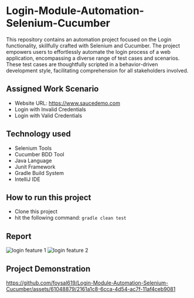 # Login-Module-Automation-Selenium-Cucumber
This repository contains an automation project focused on the Login functionality, skillfully crafted with Selenium and Cucumber. The project empowers users to effortlessly automate the login process of a web application, encompassing a diverse range of test cases and scenarios. These test cases are thoughtfully scripted in a behavior-driven development style, facilitating comprehension for all stakeholders involved.

## Assigned Work Scenario
- Website URL: https://www.saucedemo.com
- Login with Invalid Credentials 
- Login with Valid Credentials

## Technology used

- Selenium Tools
- Cucumber BDD Tool
- Java Language
- Junit Framework
- Gradle Build System
- IntelliJ IDE

## How to run this project

- Clone this project
- hit the following command: ```gradle clean test```

## Report
![login feature 1](https://github.com/foysal619/Login-Module-Automation-Selenium-Cucumber/assets/61048879/78ba2262-c3b3-42be-84fa-33835a447f9b)
![login feature 2](https://github.com/foysal619/Login-Module-Automation-Selenium-Cucumber/assets/61048879/efbf9678-6beb-4493-824f-9d858731010c)

## Project Demonstration
https://github.com/foysal619/Login-Module-Automation-Selenium-Cucumber/assets/61048879/2161a1c8-6cca-4d54-ac7f-11af4ceb9081


